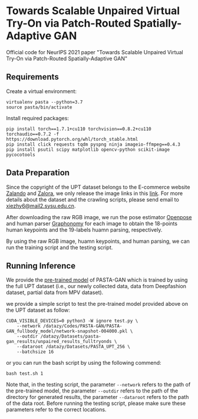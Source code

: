 # Towards Scalable Unpaired Virtual Try-On via Patch-Routed Spatially-Adaptive GAN
Official code for NeurIPS 2021 paper "Towards Scalable Unpaired Virtual Try-On via Patch-Routed Spatially-Adaptive GAN"

## Requirements

Create a virtual environment:
```
virtualenv pasta --python=3.7
source pasta/bin/activate
```
Install required packages:
```
pip install torch==1.7.1+cu110 torchvision==0.8.2+cu110 torchaudio==0.7.2 -f https://download.pytorch.org/whl/torch_stable.html
pip install click requests tqdm pyspng ninja imageio-ffmpeg==0.4.3
pip install psutil scipy matplotlib opencv-python scikit-image pycocotools
```

## Data Preparation
Since the copyright of the UPT dataset belongs to the E-commerce website [Zalando](https://www.zalando.co.uk/) and [Zalora](https://www.zalora.com.my/), we only release the image links in this [link](https://drive.google.com/drive/folders/1dEdcanxK5n0Q0Vy0GRMXnjA8rH6SlkCA?usp=sharing). For more details about the dataset and the crawling scripts, please send email to [xiezhy6@mail2.sysu.edu.cn]().

After downloading the raw RGB image, we run the pose estimator [Openpose](https://github.com/CMU-Perceptual-Computing-Lab/openpose) and human parser [Graphonomy](https://github.com/Gaoyiminggithub/Graphonomy) for each image to obtain the 18-points human keypoints and the 19-labels huamn parsing, respectively.

By using the raw RGB image, huamn keypoints, and human parsing, we can run the training script and the testing script.

## Running Inference
We provide the [pre-trained model](https://drive.google.com/drive/folders/1CNj5VJawwEjbAnpCRO0XlWdOduF1xDjm?usp=sharing) of PASTA-GAN which is trained by using the full UPT dataset (i.e., our newly collected data, data from Deepfashion dataset, partial data from MPV dataset).

we provide a simple script to test the pre-trained model provided above on the UPT dataset as follow:
```
CUDA_VISIBLE_DEVICES=0 python3 -W ignore test.py \
    --network /datazy/Codes/PASTA-GAN/PASTA-GAN_fullbody_model/network-snapshot-004000.pkl \
    --outdir /datazy/Datasets/pasta-gan_results/unpaired_results_fulltryonds \
    --dataroot /datazy/Datasets/PASTA_UPT_256 \
    --batchsize 16
```
or you can run the bash script by using the following commend:
```
bash test.sh 1
```
Note that, in the testing script, the parameter `--network` refers to the path of the pre-trained model, the parameter `--outdir` refers to the path of the directory for generated results, the parameter `--dataroot` refers to the path of the data root. Before running the testing script, please make sure these parameters refer to the correct locations.
